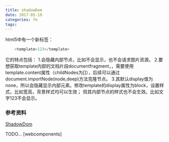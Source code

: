 ```yaml
---
title: shadowDom
date: 2017-05-19
categories: fe
tags:
---
```


html5中有一个新标签：
```javascript
    <template>123</template>
```
它的特点包括：
1.会隐藏内部节点，比如<img/>不会显示，也不会请求图片资源。
2.要想获取template内部的文档片段documentfragment，，需要使用template.content属性（childNodes为[]），后续可以通过document.importNode(node,deep)方法克隆节点。
3.其默认display值为none，所以会隐藏显示内部元素。修改template的display属性为block，设置样式，比如宽高，背景样式均可以生效；
但其内部节点的样式也不会生效。比如文字123不会显示。


### 参考资料 
[ShadowDom](https://aotu.io/notes/2016/06/24/Shadow-DOM/)


TODO...
[webcomponents]